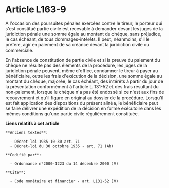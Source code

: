 # Article L163-9

A l'occasion des poursuites pénales exercées contre le tireur, le porteur qui s'est constitué partie civile est recevable à
demander devant les juges de la juridiction pénale une somme égale au montant du chèque, sans préjudice, le cas échéant, de
tous dommages-intérêts. Il peut, néanmoins, s'il le préfère, agir en paiement de sa créance devant la juridiction civile ou
commerciale. 

En l'absence de constitution de partie civile et si la preuve du paiement du chèque ne résulte pas des éléments de la
procédure, les juges de la juridiction pénale peuvent, même d'office, condamner le tireur à payer au bénéficiaire, outre les
frais d'exécution de la décision, une somme égale au montant du chèque, majorée, le cas échéant, des intérêts à partir du
jour de la présentation conformément à l'article L. 131-52 et des frais résultant du non-paiement, lorsque le chèque n'a pas
été endossé si ce n'est aux fins de recouvrement et qu'il figure en original au dossier de la procédure. Lorsqu'il est fait
application des dispositions du présent alinéa, le bénéficiaire peut se faire délivrer une expédition de la décision en forme
exécutoire dans les mêmes conditions qu'une partie civile régulièrement constituée.

**Liens relatifs à cet article**

	**Anciens textes**:

	  - Décret-loi 1935-10-30 art. 71
	  - Décret-loi du 30 octobre 1935 - art. 71 (Ab)

	**Codifié par**:

	  - Ordonnance n°2000-1223 du 14 décembre 2000 (V)

	**Cite**:

	  - Code monétaire et financier - art. L131-52 (V)
